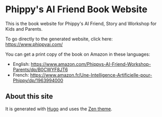 # Phippy's AI Friend Book Website

This is the book website for Phippy's AI Friend, Story and Workshop for Kids and Parents.

To go directly to the generated website, click here: <https://www.phippyai.com/>

You can get a print copy of the book on Amazon in these languages:
* English: <https://www.amazon.com/Phippys-AI-Friend-Workshop-Parents/dp/B0CWYF8JT6>
* French: <https://www.amazon.fr/Une-Intelligence-Artificielle-pour-Phippy/dp/1963994000>


## About this site

It is generated with [Hugo](https://gohugo.io/) and uses the [Zen theme](https://zen-demo.xdeb.org).